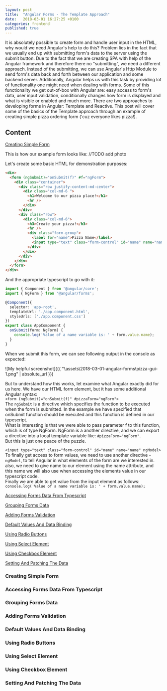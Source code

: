 ```yaml
---
layout: post
title:  "Angular Forms - The Template Approach"
date:   2018-03-01 16:27:25 +0100
categories: frontend
published: true
---
```


It is absolutely possible to create form and handle user input in the HTML, why would we need Angular's help to do this? Problem lies in the fact that we usually end up with submitting form's data to the server using the submit button. Due to the fact that we are creating SPA with help of the Angular framework and therefore there no "submitting", we need a different approach. Instead of the submitting, we can use Angular's Http Module to send form's data back and forth between our application and some backend server. Additionally, Angular helps us with this task by providing lot of functionality one might need when dealing with forms. Some of this functionality we get out-of-box with Angular are: easy access to form's data, user input validation, conditionally changes how form is displayed and what is visible or enabled and much more. 
There are two approaches to developing forms in Angular: Template and Reactive. This post will cover some of the basics of the Template approach through an example of creating simple pizza ordering form ('cuz everyone likes pizza!).

## Content

[Creating Simple Form](#creating-simple-form)

This is how our example form looks like:
//TODO add photo

Let's create some basic HTML for demonstration purposes:

```html
<div>
  <form (ngSubmit)="onSubmit(f)" #f="ngForm">
    <div class="container">
      <div class="row justify-content-md-center">
        <div class="col-md-6 ">
          <h1>Welcome to our pizza place!</h1>
          <hr />
        </div>
      </div>
      <div class="row">
        <div class="col-md-6">
          <h3>Create your pizza!</h3>
          <hr />
          <div class="form-group">
            <label for="name">Pizza Name</label>
            <input type="text" class="form-control" id="name" name="name" ngModel>
          </div>
        </div>
      </div>
    </div>
  </form>
</div>
```

And the appropriate typescript to go with it:

```ts
import { Component } from '@angular/core';
import { NgForm } from '@angular/forms';

@Component({
  selector: 'app-root',
  templateUrl: './app.component.html',
  styleUrls: ['./app.component.css']
})
export class AppComponent {
  onSubmit(form: NgForm) {
    console.log('Value of a name variable is: ' + form.value.name);
  }
}

```

When we submit this form, we can see following output in the console as expected:

![My helpful screenshot]({{ "\assets\2018-03-01-angular-forms\pizza-gui-1.png" | absolute_url }})

But to understand how this works, let examine what Angular exactly did for us here. We have our HTML form element, but it has some additional Angular syntax:  
`<form (ngSubmit)="onSubmit(f)" #pizzaForm="ngForm">`  
The `ngSubmit` is a directive which specifies the function to be executed when the form is submitted. In the example we have specified that onSubmit function should be executed and this function is defined in our typescript.  
What is interesting is that we were able to pass parameter f to this function, which is of type NgForm. NgForm is a another directive, and we can export a directive into a local template variable like: `#pizzaForm="ngForm"`.  
But this is just one peace of the puzzle.

`<input type="text" class="form-control" id="name" name="name" ngModel>`  
To finally get access to form values, we need to use another directive - `ngModel`, to tell Angular in what elements of the form are we interested in. also, we need to give name to our element using the name attribute, and this name we will also use when accessing the elements value in our typescript code.  
Finally we are able to get value from the input element as follows:  
`console.log('Value of a name variable is: ' + form.value.name);`



[Accessing Forms Data From Typescript](#accessing-forms-data-from-typescript)

[Grouping Forms Data](#grouping-forms-data)

[Adding Forms Validation](#adding-forms-validation)

[Default Values And Data Binding](#default-values-and-data-binding)

[Using Radio Buttons](#using-radio-buttons)

[Using Select Element](#using-select-element)

[Using Checkbox Element](#using-checkbox-element)

[Setting And Patching The Data](#setting-and-patching-the-data)

### Creating Simple Form

### Accessing Forms Data From Typescript

### Grouping Forms Data

### Adding Forms Validation

### Default Values And Data Binding

### Using Radio Buttons

### Using Select Element

### Using Checkbox Element

### Setting And Patching The Data